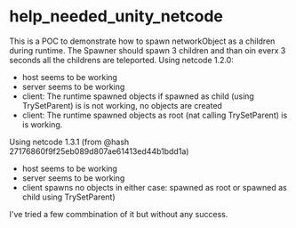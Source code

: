 # help_needed_unity_netcode

This is a POC to demonstrate how to spawn networkObject as a children during runtime. The Spawner should spawn 3 children and than oin everx 3 seconds all the childrens are teleported.
Using netcode 1.2.0:
 - host seems to be working
 - server seems to be working
 - client: The runtime spawned objects if spawned as child (using TrySetParent) is is not working, no objects are created
 - client: The runtime spawned objects as root (nat calling TrySetParent) is is working.

Using netcode 1.3.1 (from @hash 27176860f9f25eb089d807ae61413ed44b1bdd1a)
 - host seems to be working
 - server seems to be working
 - client spawns no objects in either case: spawned as root  or spawned as child using TrySetParent)

I've tried a few commbination of it but without any success.
